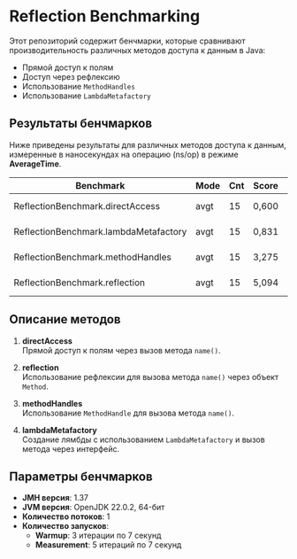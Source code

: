 # Reflection Benchmarking

Этот репозиторий содержит бенчмарки, которые сравнивают производительность различных методов доступа к данным в Java:

- Прямой доступ к полям
- Доступ через рефлексию
- Использование `MethodHandles`
- Использование `LambdaMetafactory`

## Результаты бенчмарков

Ниже приведены результаты для различных методов доступа к данным, измеренные в наносекундах на операцию (ns/op) в режиме **AverageTime**.

| Benchmark                              | Mode  | Cnt | Score  | Error  | Units   |
|----------------------------------------|-------|-----|--------|--------|---------|
| ReflectionBenchmark.directAccess       | avgt  | 15  | 0,600  | ± 0,016 | ns/op   |
| ReflectionBenchmark.lambdaMetafactory  | avgt  | 15  | 0,831  | ± 0,011 | ns/op   |
| ReflectionBenchmark.methodHandles      | avgt  | 15  | 3,275  | ± 0,026 | ns/op   |
| ReflectionBenchmark.reflection         | avgt  | 15  | 5,094  | ± 0,064 | ns/op   |

## Описание методов

1. **directAccess**  
   Прямой доступ к полям через вызов метода `name()`.

2. **reflection**  
   Использование рефлексии для вызова метода `name()` через объект `Method`.

3. **methodHandles**  
   Использование `MethodHandle` для вызова метода `name()`.

4. **lambdaMetafactory**  
   Создание лямбды с использованием `LambdaMetafactory` и вызов метода через интерфейс.

## Параметры бенчмарков

- **JMH версия**: 1.37
- **JVM версия**: OpenJDK 22.0.2, 64-бит
- **Количество потоков**: 1
- **Количество запусков**:
  - **Warmup**: 3 итерации по 7 секунд
  - **Measurement**: 5 итераций по 7 секунд
